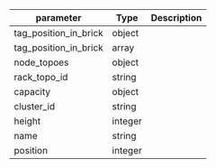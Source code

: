| parameter | Type | Description |
| ----------- | ----------- |----------- |
| tag_position_in_brick  |  object  |    |
| tag_position_in_brick  |  array  |    |
| node_topoes  |  object  |    |
| rack_topo_id  |  string  |    |
| capacity  |  object  |    |
| cluster_id  |  string  |    |
| height  |  integer  |    |
| name  |  string  |    |
| position  |  integer  |    |